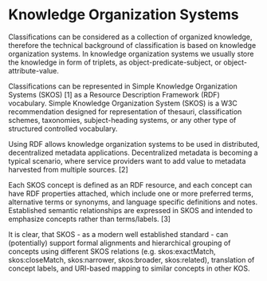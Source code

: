 # Knowledge Organization Systems
Classifications can be considered as a collection of organized knowledge, therefore the technical background of classification is based on knowledge organization systems. In knowledge organization systems we usually store the knowledge in form of triplets, as object-predicate-subject, or object-attribute-value.

Classifications can be represented in Simple Knowledge Organization Systems (SKOS) [1] as a Resource Description Framework (RDF) vocabulary. Simple Knowledge Organization System (SKOS) is a W3C recommendation designed for representation of thesauri, classification schemes, taxonomies, subject-heading systems, or any other type of structured controlled vocabulary.

Using RDF allows knowledge organization systems to be used in distributed, decentralized metadata applications. Decentralized metadata is becoming a typical scenario, where service providers want to add value to metadata harvested from multiple sources. [2]

Each SKOS concept is defined as an RDF resource, and each concept can have RDF properties attached, which include one or more preferred terms, alternative terms or synonyms, and language specific definitions and notes. Established semantic relationships are expressed in SKOS and intended to emphasize concepts rather than terms/labels. [3]

It is clear, that SKOS - as a modern well established standard - can (potentially) support formal alignments and hierarchical grouping of concepts using different SKOS relations (e.g. skos:exactMatch, skos:closeMatch, skos:narrower, skos:broader, skos:related), translation of concept labels, and URI-based mapping to similar concepts in other KOS.



